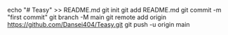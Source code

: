 echo "# Teasy" >> README.md
git init
git add README.md
git commit -m "first commit"
git branch -M main
git remote add origin https://github.com/Dansei404/Teasy.git
git push -u origin main
